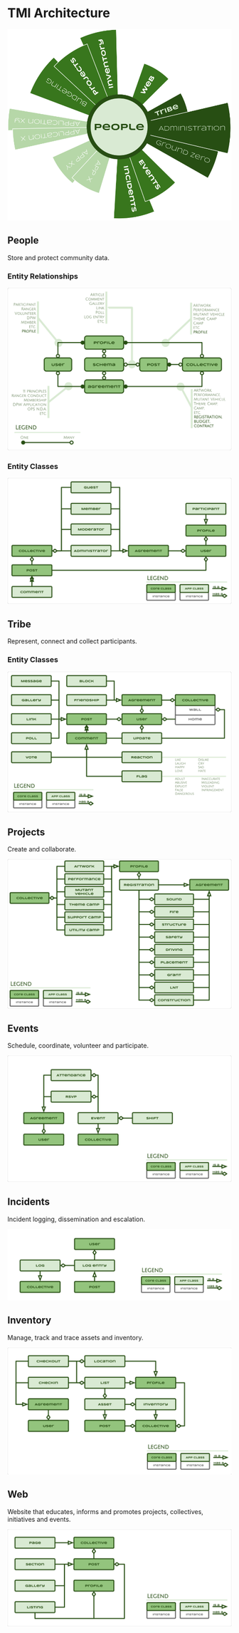 # TMI Architecture

![Ecosystem](./svg/Ecosystem.svg)


## People

Store and protect community data.

### Entity Relationships
![Entity Relationships](./svg/People-Entity-Relationships.svg)

### Entity Classes
![Entity Classes](./svg/People-Entity-Classes.svg)


## Tribe

Represent, connect and collect participants.

### Entity Classes
![Entity Classes](./svg/Tribe-Entity-Classes.svg)

## Projects

Create and collaborate.

![Entity Classes](./svg/Projects-Entity-Classes.svg)


## Events

Schedule, coordinate, volunteer and participate.

![Entity Classes](./svg/Events-Entity-Classes.svg)


## Incidents

Incident logging, dissemination and escalation.

![Entity Classes](./svg/Incidents-Entity-Classes.svg)


## Inventory

Manage, track and trace assets and inventory.

![Inventory wireframes](./svg/Inventory-Entity-Classes.svg)


## Web

Website that educates, informs and promotes projects, collectives, initiatives
and events.

![Entity Classes](./svg/Web-Entity-Classes.svg)